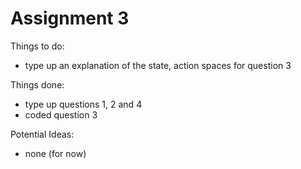 # Assignment 3         

Things to do:
- type up an explanation of the state, action spaces for question 3

Things done:
- type up questions 1, 2 and 4
- coded question 3

Potential Ideas:
- none (for now)
